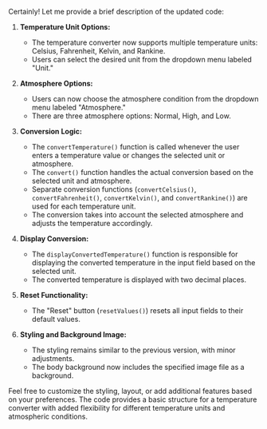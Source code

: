 Certainly! Let me provide a brief description of the updated code:

1. **Temperature Unit Options:**
   - The temperature converter now supports multiple temperature units: Celsius, Fahrenheit, Kelvin, and Rankine.
   - Users can select the desired unit from the dropdown menu labeled "Unit."

2. **Atmosphere Options:**
   - Users can now choose the atmosphere condition from the dropdown menu labeled "Atmosphere."
   - There are three atmosphere options: Normal, High, and Low.

3. **Conversion Logic:**
   - The `convertTemperature()` function is called whenever the user enters a temperature value or changes the selected unit or atmosphere.
   - The `convert()` function handles the actual conversion based on the selected unit and atmosphere.
   - Separate conversion functions (`convertCelsius()`, `convertFahrenheit()`, `convertKelvin()`, and `convertRankine()`) are used for each temperature unit.
   - The conversion takes into account the selected atmosphere and adjusts the temperature accordingly.

4. **Display Conversion:**
   - The `displayConvertedTemperature()` function is responsible for displaying the converted temperature in the input field based on the selected unit.
   - The converted temperature is displayed with two decimal places.

5. **Reset Functionality:**
   - The "Reset" button (`resetValues()`) resets all input fields to their default values.

6. **Styling and Background Image:**
   - The styling remains similar to the previous version, with minor adjustments.
   - The body background now includes the specified image file as a background.

Feel free to customize the styling, layout, or add additional features based on your preferences. The code provides a basic structure for a temperature converter with added flexibility for different temperature units and atmospheric conditions.
